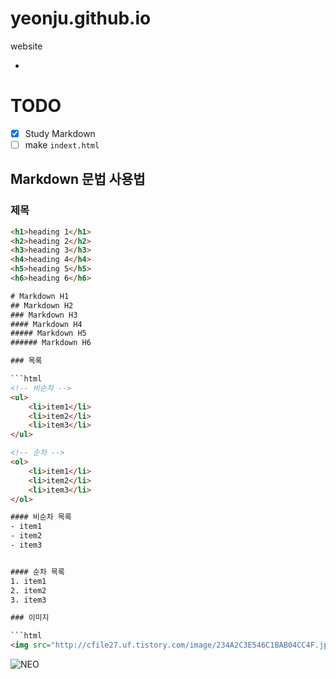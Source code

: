 # yeonju.github.io
website

-

# TODO

- [x] Study Markdown
- [ ] make `indext.html`

## Markdown 문법 사용법

### 제목

```html
<h1>heading 1</h1>
<h2>heading 2</h2>
<h3>heading 3</h3>
<h4>heading 4</h4>
<h5>heading 5</h5>
<h6>heading 6</h6>

# Markdown H1
## Markdown H2
### Markdown H3
#### Markdown H4
##### Markdown H5
###### Markdown H6

### 목록

```html
<!-- 비순차 -->
<ul>
	<li>item1</li>
	<li>item2</li>
	<li>item3</li>
</ul>

<!-- 순차 -->
<ol>
	<li>item1</li>
	<li>item2</li>
	<li>item3</li>
</ol>

#### 비순차 목록
- item1
- item2
- item3


#### 순차 목록
1. item1
2. item2
3. item3

### 이미지

```html
<img src="http://cfile27.uf.tistory.com/image/234A2C3E546C1BAB04CC4F.jpg" alt="NEO">
```

![NEO](http://cfile27.uf.tistory.com/image/234A2C3E546C1BAB04CC4F.jpg)



